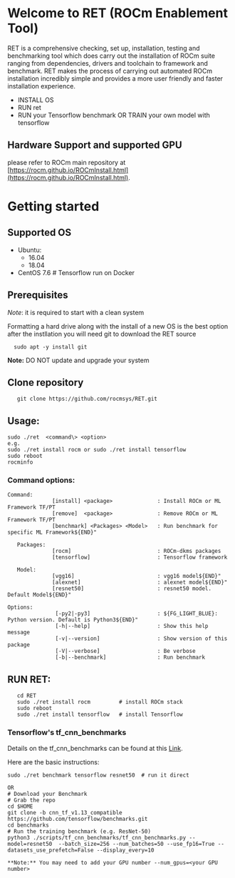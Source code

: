 # Welcome to RET (ROCm Enablement Tool)

RET is a comprehensive checking, set up, installation, testing and benchmarking tool which does carry out the installation of ROCm suite ranging from dependencies, drivers and toolchain to framework and benchmark. 
RET makes the process of carrying out automated ROCm installation incredibly simple and provides a more user friendly and faster installation experience. 

* INSTALL OS
* RUN ret
* RUN your Tensorflow benchmark OR TRAIN your own model with tensorflow

## Hardware Support and supported GPU
please refer to ROCm main repository
at [https://rocm.github.io/ROCmInstall.html](https://rocm.github.io/ROCmInstall.html).

# Getting started
## Supported OS
  - Ubuntu: 
      - 16.04
      - 18.04
  - CentOS 7.6   # Tensorflow run on Docker 
## Prerequisites
*Note*: it is required to start with a clean system

Formatting a hard drive along with the install of a new OS is the best option
after the instllation you will need git to download the RET source
```
  sudo apt -y install git
```

**Note:** DO NOT update and upgrade your system

## Clone repository
```
   git clone https://github.com/rocmsys/RET.git
```
## Usage: 
```
sudo ./ret  <command\> <option>
e.g.
sudo ./ret install rocm or sudo ./ret install tensorflow
sudo reboot
rocminfo
```
### Command options:
```
Command:
              [install] <package>              : Install ROCm or ML Framework TF/PT
              [remove]  <package>              : Remove ROCm or ML Framework TF/PT
              [benchmark] <Packages> <Model>   : Run benchmark for specific ML Framework${END}"

   Packages:
              [rocm]                           : ROCm-dkms packages
              [tensorflow]                     : Tensorflow framework

   Model:
              [vgg16]                          : vgg16 model${END}"
              [alexnet]                        : alexnet model${END}"
              [resnet50]                       : resnet50 model. Default Model${END}"
 
Options:
               [-py2|-py3]                     : ${FG_LIGHT_BLUE}: Python version. Default is Python3${END}"
               [-h|--help]                     : Show this help message
               [-v|--version]                  : Show version of this package
               [-V|--verbose]                  : Be verbose
               [-b|--benchmark]                : Run benchmark
```
## RUN RET:
```
   cd RET
   sudo ./ret install rocm         # install ROCm stack
   sudo reboot
   sudo ./ret install tensorflow   # install Tensorflow
```

### Tensorflow's tf_cnn_benchmarks
Details on the tf_cnn_benchmarks can be found at this [Link](https://github.com/tensorflow/benchmarks/blob/master/scripts/tf_cnn_benchmarks/README.md).  

Here are the basic instructions:
```
sudo ./ret benchmark tensorflow resnet50  # run it direct

OR
# Download your Benchmark
# Grab the repo
cd $HOME
git clone -b cnn_tf_v1.13_compatible https://github.com/tensorflow/benchmarks.git
cd benchmarks
# Run the training benchmark (e.g. ResNet-50)
python3 ./scripts/tf_cnn_benchmarks/tf_cnn_benchmarks.py --model=resnet50  --batch_size=256 --num_batches=50 --use_fp16=True --datasets_use_prefetch=False --display_every=10

**Note:** You may need to add your GPU number --num_gpus=<your GPU number>


```
